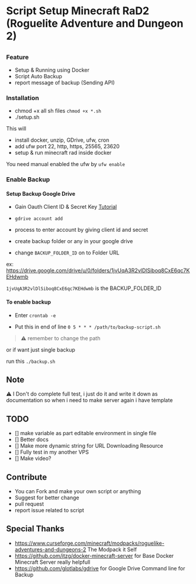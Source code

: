 # Script Setup Minecraft RaD2 (Roguelite Adventure and Dungeon 2)

##

### Feature
- Setup & Running using Docker
- Script Auto Backup
- report message of backup (Sending API)

### Installation

- chmod +x all sh files `chmod +x *.sh`
- ./setup.sh

This will
- install docker, unzip, GDrive, ufw, cron
- add ufw port 22, http, https, 25565, 23620
- setup & run minecraft rad inside docker

You need manual enabled the ufw by `ufw enable`

### Enable Backup

#### Setup Backup Google Drive

- Gain Oauth Client ID & Secret Key [Tutorial](https://github.com/glotlabs/gdrive/blob/main/docs/create_google_api_credentials.md)

- `gdrive account add` 

- process to enter account by giving client id and secret

- create backup folder or any in your google drive

- change `BACKUP_FOLDER_ID` on to Folder URL

ex: https://drive.google.com/drive/u/0/folders/1jvUqA3R2vlDlSiboq8CxE6qc7KEHdwmb

`1jvUqA3R2vlDlSiboq8CxE6qc7KEHdwmb` is the BACKUP_FOLDER_ID



#### To enable backup 

- Enter `crontab -e`

- Put this in end of line
```0 5 * * * /path/to/backup-script.sh``` 

> ⚠️ remember to change the path

or if want just single backup

run this `./backup.sh`

## Note
 ⚠️ I Don't do complete full test, i just do it and write it down as documentation so when i need to make server again i have template

## TODO
- [] make variable as part editable environment in single file
- [] Better docs
- [] Make more dynamic string for URL Downloading Resource
- [] Fully test in my another VPS
- [] Make video?

## Contribute

- You can Fork and make your own script or anything
- Suggest for better change
- pull request
- report issue related to script

## Special Thanks

- https://www.curseforge.com/minecraft/modpacks/roguelike-adventures-and-dungeons-2 The Modpack it Self 
- https://github.com/itzg/docker-minecraft-server for Base Docker Minecraft Server really helpfull
- https://github.com/glotlabs/gdrive for Google Drive Command line for Backup
